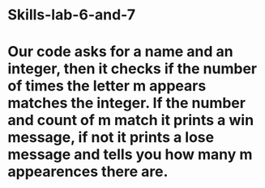 # Skills-lab-6-and-7
# Our code asks for a name and an integer, then it checks if the number of times the letter m appears matches the integer. If the number and count of m match it prints a win message, if not it prints a lose message and tells you how many m appearences there are.
